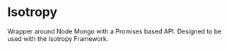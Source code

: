 Isotropy
========
Wrapper around Node Mongo with a Promises based API. Designed to be used with the Isotropy Framework.
